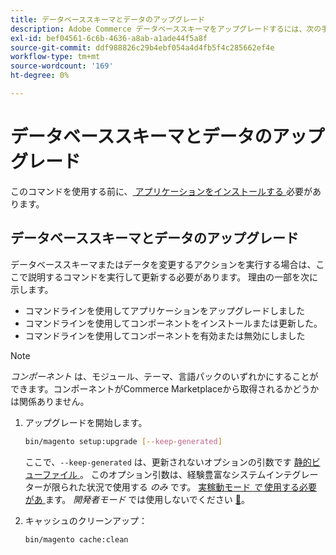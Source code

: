 ```yaml
---
title: データベーススキーマとデータのアップグレード
description: Adobe Commerce データベーススキーマをアップグレードするには、次の手順に従います。
exl-id: bef04561-6c6b-4636-a8ab-a1ade44f5a8f
source-git-commit: ddf988826c29b4ebf054a4d4fb5f4c285662ef4e
workflow-type: tm+mt
source-wordcount: '169'
ht-degree: 0%

---
```


# データベーススキーマとデータのアップグレード

このコマンドを使用する前に、[ アプリケーションをインストールする ](../advanced.md) 必要があります。

## データベーススキーマとデータのアップグレード

データベーススキーマまたはデータを変更するアクションを実行する場合は、ここで説明するコマンドを実行して更新する必要があります。 理由の一部を次に示します。

* コマンドラインを使用してアプリケーションをアップグレードしました
* コマンドラインを使用してコンポーネントをインストールまたは更新した。
* コマンドラインを使用してコンポーネントを有効または無効にしました

>[!NOTE]
>
>*コンポーネント* は、モジュール、テーマ、言語パックのいずれかにすることができます。コンポーネントがCommerce Marketplaceから取得されるかどうかは関係ありません。

1. アップグレードを開始します。

   ```bash
   bin/magento setup:upgrade [--keep-generated]
   ```

   ここで、`--keep-generated` は、更新されないオプションの引数です [ 静的ビューファイル ](../../configuration/cli/static-view-file-deployment.md)。 このオプション引数は、経験豊富なシステムインテグレーターが限られた状況で使用する *のみ* です。 [ 実稼動モード *で* 使用する必要があ ](../../configuration/bootstrap/application-modes.md#production-mode) ます。 *開発者モード* では使用しないでください [&#128279;](../../configuration/bootstrap/application-modes.md#developer-mode)。

1. キャッシュのクリーンアップ：

   ```bash
   bin/magento cache:clean
   ```
